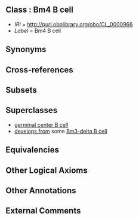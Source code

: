 
## Class : Bm4 B cell

 * *IRI* = http://purl.obolibrary.org/obo/CL_0000966
 * *Label* = Bm4 B cell

## Synonyms


## Cross-references


## Subsets


## Superclasses

 * [germinal center B cell](../../CL/44/CL_0000844.md)
 * [develops from](../../RO/02/RO_0002202.md) some [Bm3-delta B cell](../../CL/63/CL_0000963.md)

## Equivalencies


## Other Logical Axioms


## Other Annotations


## External Comments

